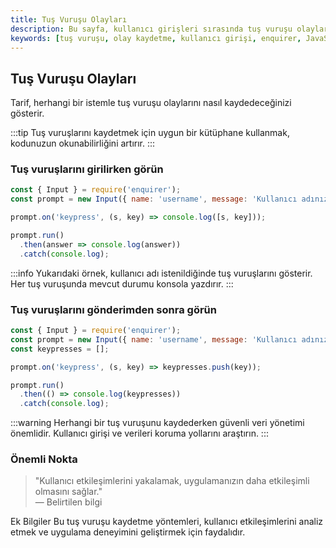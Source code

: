 ```yaml
---
title: Tuş Vuruşu Olayları
description: Bu sayfa, kullanıcı girişleri sırasında tuş vuruşu olaylarını nasıl kaydedeceğinizi ve bunları nasıl görüntüleyeceğinizi gösterir. Örnek kod parçacıkları içermektedir.
keywords: [tuş vuruşu, olay kaydetme, kullanıcı girişi, enquirer, JavaScript]
---
```


## Tuş Vuruşu Olayları

Tarif, herhangi bir istemle tuş vuruşu olaylarını nasıl kaydedeceğinizi gösterir.

:::tip
Tuş vuruşlarını kaydetmek için uygun bir kütüphane kullanmak, kodunuzun okunabilirliğini artırır.
:::

### **Tuş vuruşlarını girilirken görün**

```js
const { Input } = require('enquirer');
const prompt = new Input({ name: 'username', message: 'Kullanıcı adınız nedir?' });

prompt.on('keypress', (s, key) => console.log([s, key]));

prompt.run()
  .then(answer => console.log(answer))
  .catch(console.log);
```

:::info
Yukarıdaki örnek, kullanıcı adı istenildiğinde tuş vuruşlarını gösterir. Her tuş vuruşunda mevcut durumu konsola yazdırır.
:::

### **Tuş vuruşlarını gönderimden sonra görün**

```js
const { Input } = require('enquirer');
const prompt = new Input({ name: 'username', message: 'Kullanıcı adınız nedir?' });
const keypresses = [];

prompt.on('keypress', (s, key) => keypresses.push(key));

prompt.run()
  .then(() => console.log(keypresses))
  .catch(console.log);
```

:::warning
Herhangi bir tuş vuruşunu kaydederken güvenli veri yönetimi önemlidir. Kullanıcı girişi ve verileri koruma yollarını araştırın.
:::

### Önemli Nokta
> "Kullanıcı etkileşimlerini yakalamak, uygulamanızın daha etkileşimli olmasını sağlar."  
— Belirtilen bilgi  


Ek Bilgiler
Bu tuş vuruşu kaydetme yöntemleri, kullanıcı etkileşimlerini analiz etmek ve uygulama deneyimini geliştirmek için faydalıdır.
